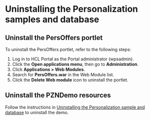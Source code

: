 # Uninstalling the Personalization samples and database

## Uninstall the PersOffers portlet

To uninstall the PersOffers portlet, refer to the following steps:  

1. Log in to HCL Portal as the Portal administrator (wpsadmin).  
2. Click the **Open applications menu**, then go to **Administration**.  
3. Click **Applications > Web Modules**.  
4. Search for **PersOffers.war** in the Web Module list.  
5. Click the **Delete Web module** icon to uninstall the portlet.  

## Uninstall the PZNDemo resources

Follow the instructions in [Uninstalling the Personalization sample and database](../demo/pzn_demouninstall.md) to uninstall the demo.  
